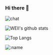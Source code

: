 ### Hi there 👋

![chat](https://chatroom.weii.ga/room/@weii.github/svg?width=600&height=280&limit=20&theme=light&title=WEII@github:%20~&fontSize=13)

![WEII's github stats](https://github-readme-stats.vercel.app/api?username=gaoweiin&count_private=true&hide=stars,prs,issues,contribs&show_icons=true)

![Top Langs](https://github-readme-stats.vercel.app/api/top-langs/?username=gaoweiin&hide=html,css)

![:name](https://counter.weii.ga/get/@:github?theme=rule34)
<!--
**gaoweiin/gaoweiin** is a ✨ _special_ ✨ repository because its `README.md` (this file) appears on your GitHub profile.

Here are some ideas to get you started:

- 🔭 I’m currently working on ...
- 🌱 I’m currently learning ...
- 👯 I’m looking to collaborate on ...
- 🤔 I’m looking for help with ...
- 💬 Ask me about ...
- 📫 How to reach me: ...
- 😄 Pronouns: ...
- ⚡ Fun fact: ...
-->

